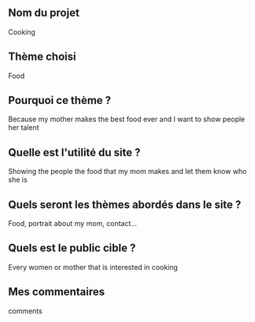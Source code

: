 ## Nom du projet

Cooking 

## Thème choisi

Food

## Pourquoi ce thème ?

Because my mother makes the best food ever and I want to show people her talent 

## Quelle est l'utilité du site ? 

Showing the people the food that my mom makes and let them know who she is 

## Quels seront les thèmes abordés dans le site ? 

Food, portrait about my mom, contact... 

## Quels est le public cible ?

Every women or mother that is interested in cooking 

## Mes commentaires

comments

